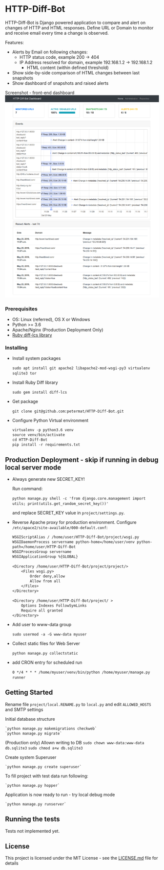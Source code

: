 # HTTP-Diff-Bot

HTTP-Diff-Bot is Django powered application to compare and alert on changes of HTTP and HTML responses.
Define URL or Domain to monitor and receive email every time a change is observed.

Features:

- Alerts by Email on following changes:
	- HTTP status code, example 200 -> 404
  - IP Address resolved for domain, example 192.168.1.2 -> 192.168.1.2
	- HTML content (within defined threshold)
- Show side-by-side comparison of HTML changes between last snapshots
- Show dashboard of snapshots and raised alerts


Screenshot - front-end dashboard
![alt text](screenshot_frontend.png)

### Prerequisites

- OS: Linux (referred), OS X or Windows
- Python >= 3.6
- Apache/Nginx  (Production Deployment Only)
- [Ruby diff-lcs library](https://rubygems.org/gems/diff-lcs)

### Installing

- Install system packages

	`sudo apt install git apache2 libapache2-mod-wsgi-py3 virtualenv sqlite3 tor `

- Install Ruby Diff library

	`sudo gem install diff-lcs`

- Get package

	`git clone git@github.com:petermat/HTTP-Diff-Bot.git`

- Configure Python Virtual environment
	```
	virtualenv -p python3.6 venv
	source venv/bin/activate
	cd HTTP-Diff-Bot
	pip install -r requirements.txt
	```

## Production Deployment - skip if running in debug local server mode

- Always generate new SECRET_KEY!

	Run command:

	`python manage.py shell -c 'from django.core.management import utils; print(utils.get_random_secret_key())'`

	and replace SECRET_KEY value in `project/settings.py`.


- Reverse Apache proxy for production environment. Configure `/etc/apace2/site-available/000-default.conf`:

	```
	WSGIScriptAlias / /home/user/HTTP-Diff-Bot/project/wsgi.py
	WSGIDaemonProcess servername python-home=/home/user/venv python-path=/home/user/HTTP-Diff-Bot
	WSGIProcessGroup servername
    WSGIApplicationGroup %{GLOBAL}

	<Directory /home/user/HTTP-Diff-Bot/project/project/>
		<Files wsgi.py>
			Order deny,allow
			Allow from all
		</Files>
	</Directory>

	<Directory /home/user/HTTP-Diff-Bot/project/ >
		Options Indexes FollowSymLinks
		Require all granted
	</Directory>
	```

- Add user to www-data group

	`sudo usermod -a -G www-data myuser`

- Collect static files for Web Server

	`python manage.py collectstatic`

- add CRON entry for scheduled run

	`0 */4 * * * /home/myuser/venv/bin/python /home/myuser/manage.py runner`


## Getting Started

Rename file `project/local.RENAME.py` to `local.py` and edit `ALLOWED_HOSTS` and SMTP settings

Initial database structure

	`python manage.py makemigrations checkweb`
	`python manage.py migrate`


(Production only) Allown writing to DB
	`sudo chown www-data:www-data db.sqlite3`
	`sudo chmod a+w db.sqlite3`

Create system Superuser

	`python manage.py create superuser`


To fill project with test data run following:

	`python manage.py hopper`

Application is now ready to run - try local debug mode

	`python manage.py runserver`

## Running the tests

Tests not implemented yet.


## License

This project is licensed under the MIT License - see the [LICENSE.md](LICENSE.md) file for details
